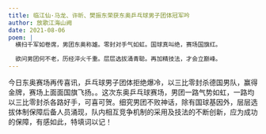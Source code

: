 ```yaml
---
title: 临江仙·马龙、许昕、樊振东荣获东奥乒乓球男子团体冠军吟
author: 放歌江海山阙
date: 2021-08-06
poem: |
  横扫千军如卷席，男团东奥称雄。零封对手气如虹。国球真叫绝，赛场国旗红。

  欲问男团何不老，历经淬火千重。层层选拔涌青聪。再加精技法，才会立巅峰。
---
```


今日东奥赛场再传喜讯，乒乓球男子团体拒绝爆冷，以三比零封杀德国男队，赢得金牌，赛场上面面国旗飞扬。。这次东奥乒乓球赛场，男团一路气势如虹，一路均以三比零封杀各路好手，可喜可贺。细究男团不败神话，除有国球基因外，层层选拔体制保障后备人员涌现，队内相互竞争机制的采用及技法的不断创新，应为成功的保障，有感如此，特填词以记！
